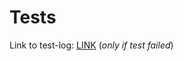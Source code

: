 # Tests

Link to test-log: [LINK](https://badges.ansibleguy.net/log/collection_opnsense_test.log) (_only if test failed_)
